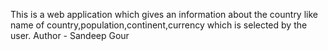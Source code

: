 This is a web application which gives an information about the country like name of country,population,continent,currency which is selected by the user.
Author - Sandeep Gour
